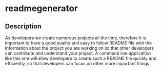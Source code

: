 # readmegenerator

## Description

As developers we create numerous projects all the time, therefore it is important to have a good quality and easy to follow README file with the information about the project you are working on so that other developers can contribute and understand your project. A command line application like this one will allow developers to create such a README file quickly and efficiently, so that developers can focus on other more important things.
